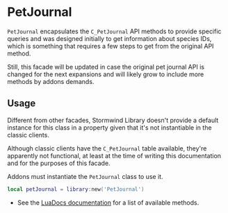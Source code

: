 # PetJournal

`PetJournal` encapsulates the `C_PetJournal` API methods to provide 
specific queries and was designed initially to get information about species
IDs, which is something that requires a few steps to get from the original API
method.

Still, this facade will be updated in case the original pet journal API is
changed for the next expansions and will likely grow to include more methods
by addons demands.

## Usage

Different from other facades, Stormwind Library doesn't provide a default 
instance for this class in a property given that it's not instantiable in the
classic clients.

Although classic clients have the `C_PetJournal` table available, they're 
apparently not functional, at least at the time of writing this documentation
and for the purposes of this facade.

Addons must instantiate the `PetJournal` class to use it.

```lua
local petJournal = library:new('PetJournal')
```

* See the [LuaDocs documentation](pathname:///lua-docs/classes/Facades.PetJournal.html) for a list of available methods.